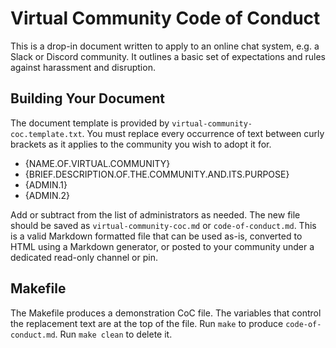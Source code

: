 Virtual Community Code of Conduct
=================================

This is a drop-in document written to apply to an online chat system, e.g. a Slack or Discord community. It outlines a basic set of expectations and rules against harassment and disruption.

Building Your Document
----------------------

The document template is provided by `virtual-community-coc.template.txt`. You must replace every occurrence of text between curly brackets as it applies to the community you wish to adopt it for.

+ {NAME.OF.VIRTUAL.COMMUNITY}
+ {BRIEF.DESCRIPTION.OF.THE.COMMUNITY.AND.ITS.PURPOSE}
+ {ADMIN.1}
+ {ADMIN.2}

Add or subtract from the list of administrators as needed. The new file should be saved as `virtual-community-coc.md` or `code-of-conduct.md`. This is a valid Markdown formatted file that can be used as-is, converted to HTML using a Markdown generator, or posted to your community under a dedicated read-only channel or pin.

Makefile
--------

The Makefile produces a demonstration CoC file. The variables that control the replacement text are at the top of the file. Run `make` to produce `code-of-conduct.md`. Run `make clean` to delete it.

